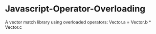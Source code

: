 # Javascript-Operator-Overloading
 A vector match library using overloaded operators: Vector.a = Vector.b * Vector.c
